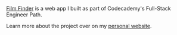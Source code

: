 <a href="https://filmfinderbh.netlify.app/" target="_blank">Film Finder</a> is a web app I built as part of Codecademy's Full-Stack Engineer Path. 

Learn more about the project over on my <a href="https://benhatch.com/projects/film-finder" target="_blank">personal website</a>.

